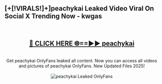 <h2>[+[!VIRALS!]+]peachykai Leaked Video Viral On Social X Trending Now - kwgas</h2>
<br>
<div align="center">
<h2><a href="https://libra.edu.pl?peachykai" rel="nofollow">🔴 CLICK HERE 🌐==►► peachykai</a></h2>
<br>
Get peachykai OnlyFans leaked all content. Now you can access all videos and pictures of peachykai OnlyFans. New Updated Files 2025!
<br>
<br>
<a href="https://libra.edu.pl?peachykai" rel="nofollow" data-target="animated-image.originalLink"><img src="https://i.ibb.co.com/WyWwxjT/player-gif2.gif" alt="peachykai Leaked OnlyFans" style="max-width: 100%; display: inline-block;" data-target="animated-image.originalImage"></a>
</div>
<br>